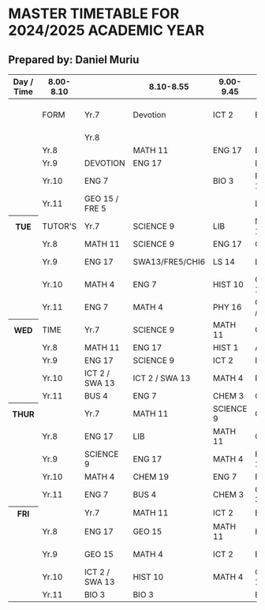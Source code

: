 <!doctype html>
<html lang="en">
<head>
  <meta charset="utf-8">
  <meta name="viewport" content="width=device-width,initial-scale=1">
  <link rel="stylesheet" href="school timetable.css">
  </head>
  <h1>MASTER TIMETABLE FOR 2024/2025 ACADEMIC YEAR</h1>
  <h2>Prepared by: Daniel Muriu</h2>
  <div class="tt-wrap">
    <table class="timetable">
      <thead>
        <tr>
          <th scope="col">Day / Time</th>
          <th scope="col">8.00-8.10</th>
          <th></th>
          <th scope="col">8.10-8.55</th>
          <th scope="col">9.00-9.45</th>
          <th scope="col">9.45-10.15</th>
          <th scope="col">10.15-11.00</th>
          <th scope="col">11.05-11.50</th>
          <th scope="col">11.55-12.40</th>
          <th scope="col">12.40-1.30</th>
          <th scope="col">1.30-2.15</th>
          <th scope="col">2.20-3.05</th>
          <th scope="col">3.10-3.55</th>
          <th scope="col">3.55-4.00</th>
        </tr>
      </thead>
        <tbody>
          <!-- MONDAY (5 rows for Yr7-Yr11) -->
          <td></td>
            <td>FORM</thr>
            <td class="small">Yr.7</td>
            <td class="Devotion">Devotion</td>
            <td>ICT 2</td>
            <td class="Break">Break</td>
            <td>MATH 11</>
            <td>ENG 17</td>
            <td class="highlight">P.E 13</td>
            <td></td>
            <td>GEO 15</td>
            <td>SCIENCE 9</td>
            <td>MUSIC 8</td>
            <td> FORM TUTOR'S TIME</td>
          </tr>
          <tr>
            <td class="small"></td>
            <td></td>
            <td class="small">Yr.8</td>
            <td></td>
          <tr>
            <td class="small"></td>
            <td class="small">Yr.8</td>
            <td></td>
            <td>MATH 11</td>
            <td>ENG 17</td>
            <td class="break">BREAK</td>
            <td>HIST 10</td>
            <td>SCIENCE 9</td>
            <td>ART 18</td>
            <td>ENG 17</td>
            <td>LS 14</td>
            <td>LS 14</td>
            <td></td>
          </tr>
          <tr>
            <td></td>
            <td class="small">Yr.9</td>
            <td>DEVOTION</td>
            <td>ENG 17</td>
            <td></td>
            <td>LS 14</td>
            <td>LS 14</td>
            <td>SWA13/FRE5/CHI6</td>
            <td class="highlight lunch" rowspan="1">LUNCH</td>
            <td>LS 14</td>
            <td>MATH 4</td>
            <td>P.E 13</td>
            <td></td>
          </tr>
          <tr>
            <td></td>
            <td class="small">Yr.10</td>
            <td>ENG 7</td>
            <td></td>
            <td>BIO 3</td>
            <td>FRE/ICT 12</td>
            <td>ENG 7</td>
            <td>MATH 4</td>
            <td>BIO 19</td>
            <td>GEO 15</td>
            <td>HIST 10</td>
            <td></td>
            <td></td>
          </tr>
          <tr>
            <td></td>
            <td class="small">Yr.11</td>
            <td>GEO 15 / FRE 5</td>
            <td></td>
            <td></td>
            <td>LS 14</td>
            <td>MATH 4</td>
            <td></td>
            <td>P.E 13</td>
            <td>BUS 11</td>
            <td>MATH 4</td>
            <td>P.E 13</td>
            <td></td>
          </tr>
          <!-- TUESDAY -->
          <tr>
            <th scope="row" class="row-day">TUE</th>
            <td class="small">TUTOR'S</td>
            <td class="small">Yr.7</td>
            <td>SCIENCE 9</td>
            <td>LIB</td>
            <td>MATH 11</td>
            <td>ART 18</td>
            <td>P.E 13</td>
            <td></td>
            <td>GEO 15</td>
            <td>SCIENCE 9</td>
            <td>LS 14</td>
            <td></td>
          </tr>
          <tr>
            <td></td>
            <td class="small">Yr.8</td>
            <td>MATH 11</td>
            <td>SCIENCE 9</td>
            <td>ENG 17</td>
            <td>GEO 15</td>
            <td>GEO 15</td>
            <td class="highlight lunch">LUNCH</td>
            <td>ENG 17</td>
            <td>HIST 1</td>
            <td>ICT 2</td>
            <td></td>
            <td></td>
          </tr>
          <tr>
            <td></td>
            <td class="small">Yr.9</td>
            <td>ENG 17</td>
            <td>SWA13/FRE5/CHI6</td>
            <td>LS 14</td>
            <td>LS 14</td>
            <td>MATH 4</td>
            <td></td>
            <td>P.E 13</td>
            <td>SCIENCE 9</td>
            <td>GENDER MEETING / DEBATE</td>
            <td></td>
            <td></td>
          </tr>
          <tr>
            <td></td>
            <td class="small">Yr.10</td>
            <td>MATH 4</td>
            <td>ENG 7</td>
            <td>HIST 10</td>
            <td>CHEM 19</td>
            <td>PHY 9</td>
            <td class="highlight lunch">LUNCH</td>
            <td>BUS15/CHI6/FRE5</td>
            <td>BUS15/CHI6/FRE5</td>
            <td>BUS15/CHI6/FRE5</td>
            <td></td>
            <td></td>
          </tr>
          <tr>
            <td></td>
            <td class="small">Yr.11</td>
            <td>ENG 7</td>
            <td>MATH 4</td>
            <td>PHY 16</td>
            <td>GEO 15 / FRE 5</td>
            <td>HIST 10</td>
            <td class="highlight lunch">LUNCH</td>
            <td>BUS 4</td>
            <td>BUS 4</td>
            <td></td>
            <td></td>
            <td></td>
          </tr>
          <!-- WEDNESDAY -->
          <tr>
            <th scope="row" class="row-day">WED</th>
            <td class="small">TIME</td>
            <td class="small">Yr.7</td>
            <td>SCIENCE 9</td>
            <td>MATH 11</td>
            <td>GEO 15</td>
            <td>ENG 17</td>
            <td>P.E 13</td>
            <td class="highlight lunch">LUNCH</td>
            <td>HIST 1</td>
            <td>ART 18</td>
            <td></td>
            <td>CLUBS</td>
          </tr>
          <tr>
            <td></td>
            <td class="small">Yr.8</td>
            <td>MATH 11</td>
            <td>ENG 17</td>
            <td>HIST 1</td>
            <td>ART 18</td>
            <td>P.E 13</td>
            <td class="highlight lunch">LUNCH</td>
            <td>SCIENCE 9</td>
            <td>MUSIC 8</td>
            <td></td>
            <td></td>
            <td></td>
          </tr>
          <tr>
            <td></td>
            <td class="small">Yr.9</td>
            <td>ENG 17</td>
            <td>SCIENCE 9</td>
            <td>ICT 2</td>
            <td>ICT 2</td>
            <td>GEO 15</td>
            <td class="highlight lunch">LUNCH</td>
            <td>MATH 4</td>
            <td>HIST 10</td>
            <td></td>
            <td></td>
            <td></td>
          </tr>
          <tr>
            <td></td>
            <td class="small">Yr.10</td>
            <td>ICT 2 / SWA 13</td>
            <td>ICT 2 / SWA 13</td>
            <td>MATH 4</td>
            <td>PHY 9</td>
            <td>ENG 7</td>
            <td class="highlight lunch">LUNCH</td>
            <td>BIO 19</td>
            <td>GEO 15</td>
            <td></td>
            <td></td>
            <td></td>
          </tr>
          <tr>
            <td></td>
            <td class="small">Yr.11</td>
            <td>BUS 4</td>
            <td>ENG 7</td>
            <td>CHEM 3</td>
            <td>GEO 15</td>
            <td>MATH 4</td>
            <td class="highlight lunch">LUNCH</td>
            <td>ICT 12</td>
            <td>ICT 12</td>
            <td></td>
            <td></td>
            <td></td>
          </tr>
          <!-- THURSDAY -->
          <tr>
            <th scope="row" class="row-day">THUR</th>
            <td class="small"></td>
            <td class="small">Yr.7</td>
            <td>MATH 11</td>
            <td>SCIENCE 9</td>
            <td>GEO 15</td>
            <td>ENG 17</td>
            <td>P.E 13</td>
            <td class="highlight lunch">LUNCH</td>
            <td>HIST 1</td>
            <td>ART 18</td>
            <td></td>
            <td>MIND LECTURE</td>
          </tr>
          <tr>
            <td></td>
            <td class="small">Yr.8</td>
            <td>ENG 17</td>
            <td>LIB</td>
            <td>MATH 11</td>
            <td>GEO 15</td>
            <td>MUSIC 9</td>
            <td class="highlight lunch">LUNCH</td>
            <td>SCIENCE 9</td>
            <td>SCIENCE 9</td>
            <td></td>
            <td></td>
            <td></td>
          </tr>
          <tr>
            <td></td>
            <td class="small">Yr.9</td>
            <td>SCIENCE 9</td>
            <td>ENG 17</td>
            <td>MATH 4</td>
            <td>HIST 10</td>
            <td>P.E 13</td>
            <td class="highlight lunch">LUNCH</td>
            <td>GEO 15</td>
            <td>BUS 11</td>
            <td></td>
            <td></td>
            <td></td>
          </tr>
          <tr>
            <td></td>
            <td class="small">Yr.10</td>
            <td>MATH 4</td>
            <td>CHEM 19</td>
            <td>ENG 7</td>
            <td>PHY 9</td>
            <td>PHY 9</td>
            <td class="highlight lunch">LUNCH</td>
            <td>MATH 4</td>
            <td>GEO 15</td>
            <td></td>
            <td></td>
            <td></td>
          </tr>
          <tr>
            <td></td>
            <td class="small">Yr.11</td>
            <td>ENG 7</td>
            <td>BUS 4</td>
            <td>CHEM 3</td>
            <td>CHEM 3</td>
            <td>PHY 16</td>
            <td class="highlight lunch">LUNCH</td>
            <td>SWA 13</td>
            <td>SWA 13</td>
            <td></td>
            <td></td>
            <td></td>
          </tr>
          <!-- FRIDAY -->
          <tr>
            <th scope="row" class="row-day">FRI</th>
            <td class="small"></td>
            <td class="small">Yr.7</td>
            <td>MATH 11</td>
            <td>ICT 2</td>
            <td>ENG 17</td>
            <td>GEO 15</td>
            <td>P.E 13</td>
            <td class="highlight lunch">LUNCH</td>
            <td>SCIENCE 9</td>
            <td>MUSIC 8</td>
            <td></td>
            <td>GAMES</td>
          </tr>
          <tr>
            <td></td>
            <td class="small">Yr.8</td>
            <td>ENG 17</td>
            <td>GEO 15</td>
            <td>MATH 11</td>
            <td>HIST 1</td>
            <td>P.E 13</td>
            <td class="highlight lunch">LUNCH</td>
            <td>ICT 2</td>
            <td>ICT 2</td>
            <td></td>
            <td></td>
            <td></td>
          </tr>
          <tr>
            <td></td>
            <td class="small">Yr.9</td>
            <td>GEO 15</td>
            <td>MATH 4</td>
            <td>ICT 2</td>
            <td>ENG 17</td>
            <td>SCIENCE 9</td>
            <td class="highlight lunch">LUNCH</td>
            <td>BUS 11</td>
            <td>BUS15/CHI6/FRE5</td>
            <td>BIO 19</td>
            <td></td>
            <td></td>
          </tr>
          <tr>
            <td></td>
            <td class="small">Yr.10</td>
            <td>ICT 2 / SWA 13</td>
            <td>HIST 10</td>
            <td>MATH 4</td>
            <td>CHEM 19</td>
            <td>ENG 7</td>
            <td class="highlight lunch">LUNCH</td>
            <td>BUS15/CHI6/FRE5</td>
            <td></td>
            <td>HIST 10</td>
            <td></td>
            <td></td>
          </tr>
          <tr>
            <td></td>
            <td class="small">Yr.11</td>
            <td>BIO 3</td>
            <td>BIO 3</td>
            <td></td>
            <td>ENG 7</td>
            <td>MATH 4</td>
            <td class="highlight lunch">LUNCH</td>
            <td>MATH 4</td>
            <td>HIST 10</td>
            <td>HIST 10</td>
            <td></td>
            <td></td>
          </tr>
        </tbody>
  </main>
</body>
</html>

